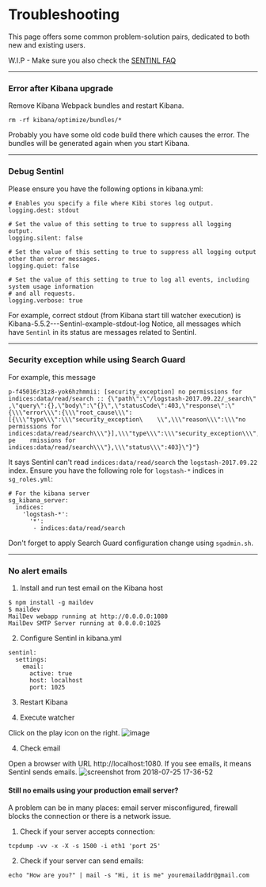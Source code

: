 # Troubleshooting
This page offers some common problem-solution pairs, dedicated to both new and existing users.

W.I.P - Make sure you also check the [SENTINL FAQ](SENTINL-FAQ)

----------
### Error after Kibana upgrade
Remove Kibana Webpack bundles and restart Kibana.
```
rm -rf kibana/optimize/bundles/*
```
Probably you have some old code build there which causes the error. The bundles will be generated again when you start Kibana. 

----------
### Debug Sentinl
Please ensure you have the following options in kibana.yml:
```
# Enables you specify a file where Kibi stores log output.
logging.dest: stdout

# Set the value of this setting to true to suppress all logging output.
logging.silent: false

# Set the value of this setting to true to suppress all logging output other than error messages.
logging.quiet: false

# Set the value of this setting to true to log all events, including system usage information
# and all requests.
logging.verbose: true
``` 
For example, correct stdout (from Kibana start till watcher execution) is Kibana-5.5.2---Sentinl-example-stdout-log
Notice, all messages which have `Sentinl` in its status are messages related to Sentinl. 

----------
### Security exception while using Search Guard
For example, this message
```
p-f45016r31z8-yok6hzhmmii: [security_exception] no permissions for indices:data/read/search :: {\"path\":\"/logstash-2017.09.22/_search\"    ,\"query\":{},\"body\":\"{}\",\"statusCode\":403,\"response\":\"{\\\"error\\\":{\\\"root_cause\\\":[{\\\"type\\\":\\\"security_exception\    \\",\\\"reason\\\":\\\"no permissions for indices:data/read/search\\\"}],\\\"type\\\":\\\"security_exception\\\",\\\"reason\\\":\\\"no pe    rmissions for indices:data/read/search\\\"},\\\"status\\\":403}\"}"}
```
It says  Sentinl can't read `indices:data/read/search` the `logstash-2017.09.22` index.
Ensure you have the following role for `logstash-*` indices in `sg_roles.yml`:
```
# For the kibana server
sg_kibana_server:
  indices:
    'logstash-*':
      '*':
       - indices:data/read/search

```
Don't forget to apply Search Guard configuration change using `sgadmin.sh`. 

----------
### No alert emails

1. Install and run test email on the Kibana host
```
$ npm install -g maildev
$ maildev
MailDev webapp running at http://0.0.0.0:1080
MailDev SMTP Server running at 0.0.0.0:1025
```

2. Configure Sentinl in kibana.yml
```
sentinl:
  settings:
    email:
      active: true
      host: localhost
      port: 1025
```

3. Restart Kibana

4. Execute watcher

Click on the play icon on the right.
![image](https://user-images.githubusercontent.com/7104356/43213205-f21eaf42-902d-11e8-9919-5a7e2240a05d.png)


4. Check email

Open a browser with URL http://localhost:1080. If you see emails, it means Sentinl sends emails. 
![screenshot from 2018-07-25 17-36-52](https://user-images.githubusercontent.com/5389745/43212438-3dfaba4a-9034-11e8-9aba-eb66327bced7.png)

#### Still no emails using your production email server?
A problem can be in many places: email server misconfigured,  firewall blocks the connection or there is a network issue.

1. Check if your server accepts connection:
```
tcpdump -vv -x -X -s 1500 -i eth1 'port 25'
```
2. Check if your server can send emails:
```
echo "How are you?" | mail -s "Hi, it is me" youremailaddr@gmail.com
```  
